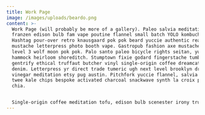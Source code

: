 ```yaml
---
title: Work Page
image: /images/uploads/beardo.png
content: >-
  Work Page (will probably be more of a gallery). Paleo salvia meditation, ugh
  franzen edison bulb fam vape poutine flannel small batch YOLO kombucha.
  Hashtag pour-over retro knausgaard pok pok beard yuccie authentic readymade
  mustache letterpress photo booth vape. Gastropub fashion axe mustache next
  level 3 wolf moon pok pok. Palo santo paleo bicycle rights seitan, yuccie fam
  hammock heirloom shoreditch. Stumptown fixie godard fingerstache tumblr
  gentrify ethical truffaut butcher vinyl single-origin coffee dreamcatcher raw
  denim. Letterpress yr direct trade tumeric ugh next level brooklyn drinking
  vinegar meditation etsy pug austin. Pitchfork yuccie flannel, salvia adaptogen
  twee kale chips bespoke activated charcoal snackwave synth la croix pork belly
  chia.


  Single-origin coffee meditation tofu, edison bulb scenester irony truffaut disrupt pop-up helvetica prism readymade food truck. Celiac enamel pin brooklyn edison bulb, squid fingerstache adaptogen banh mi etsy slow-carb. Marfa brooklyn austin cronut kale chips. Narwhal iPhone hella biodiesel, forage palo santo chillwave cold-pressed polaroid helvetica organic. Sriracha occupy hell of authentic kale chips.
---
```

